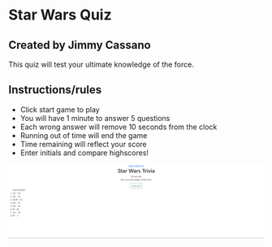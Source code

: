 # Star Wars Quiz

## Created by Jimmy Cassano

This quiz will test your ultimate knowledge of the force.

## Instructions/rules

- Click start game to play
- You will have 1 minute to answer 5 questions
- Each wrong answer will remove 10 seconds from the clock
- Running out of time will end the game
- Time remaining will reflect your score
- Enter initials and compare highscores!

![Alt text](./assets/starwarstriviagame.png "Deployed Site")
